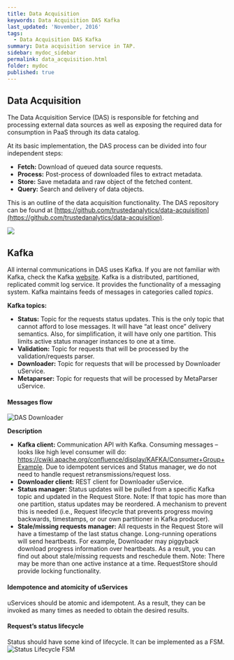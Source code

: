 ```yaml
---
title: Data Acquisition
keywords: Data Acquisition DAS Kafka
last_updated: 'November, 2016'
tags:
  - Data Acquisition DAS Kafka
summary: Data acquisition service in TAP. 
sidebar: mydoc_sidebar
permalink: data_acquisition.html
folder: mydoc
published: true
---
```


## Data Acquisition
The Data Acquisition Service (DAS) is responsible for fetching and processing external data sources as well as exposing the required data for consumption in PaaS through its data catalog.

At its basic implementation, the DAS process can be divided into four independent steps:

* **Fetch:** Download of queued data source requests. 
* **Process:** Post-process of downloaded files to extract metadata.
* **Store:** Save metadata and raw object of the fetched content. 
* **Query:** Search and delivery of data objects. 

This is an outline of the data acquisition functionality. The DAS repository can be found at [https://github.com/trustedanalytics/data-acquisition](https://github.com/trustedanalytics/data-acquisition).

![](DAS/Das.png)

## Kafka
All internal communications in DAS uses Kafka. If you are not familiar with Kafka, check the Kafka [website](http://kafka.apache.org/).
Kafka is a distributed, partitioned, replicated commit log service. It provides the functionality of a messaging system. Kafka maintains feeds of messages in categories called _topics_.

**Kafka topics:**
* **Status:** Topic for the requests status updates. This is the only topic that cannot afford to lose messages. It will have “at least once” delivery semantics. Also, for simplification, it will have only one partition. This limits active status manager instances to one at a time.
* **Validation:** Topic for requests that will be processed by the validation/requests parser.
* **Downloader:** Topic for requests that will be processed by Downloader uService.
* **Metaparser:** Topic for requests that will be processed by MetaParser uService.


#### Messages flow
![DAS Downloader](DAS/downloader.png)

**Description**
* **Kafka client:** Communication API with Kafka. Consuming messages – looks like high level consumer will do: https://cwiki.apache.org/confluence/display/KAFKA/Consumer+Group+Example. Due to idempotent services and Status manager, we do not need to handle request retransmissions/request loss.
* **Downloader client:** REST client for Downloader uService.
* **Status manager:** Status updates will be pulled from a specific Kafka topic and updated in the Request Store. Note: If that topic has more than one partition, status updates may be reordered. A mechanism to prevent this is needed (i.e., Request lifecycle that prevents progress moving backwards, timestamps, or our own partitioner in Kafka producer).
* **Stale/missing requests manager:** All requests in the Request Store will have a timestamp of the last status change. Long-running operations will send heartbeats. For example, Downloader may piggyback download progress information over heartbeats. As a result, you can find out about stale/missing requests and reschedule them. Note: There may be more than one active instance at a time. RequestStore should provide locking functionality. 

#### Idempotence and atomicity of uServices 
uServices should be atomic and idempotent. As a result, they can be invoked as many times as needed to obtain the desired results. 

#### Request’s status lifecycle
Status should have some kind of lifecycle. It can be implemented as a FSM.  
![Status Lifecycle FSM](DAS/status_fsm.png)
